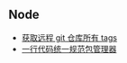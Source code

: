 ## Node

- [获取远程 git 仓库所有 tags](/articles/node/get-all-tags-of-a-remote-git-repository)
- [一行代码统一规范包管理器](/articles/npm/one-line-of-code-unifies-the-package-manager)
